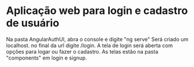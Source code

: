 <h1>Aplicação web para login e cadastro de usuário</h1>
Na pasta AngularAuthUI, abra o console e digite "ng serve"
Será criado um localhost. no final da url digite /login.
A tela de login será aberta com opções para logar ou fazer o cadastro. 
As telas estão na pasta "components" em login e signup.
